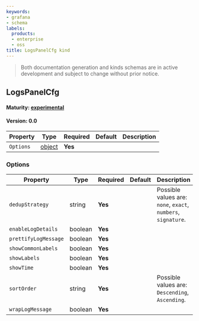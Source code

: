 ```yaml
---
keywords:
- grafana
- schema
labels:
  products:
  - enterprise
  - oss
title: LogsPanelCfg kind
---
```


> Both documentation generation and kinds schemas are in active development and subject to change without prior notice.

## LogsPanelCfg

#### Maturity: [experimental](../../../maturity/#experimental)

#### Version: 0.0

| Property  | Type               | Required | Default | Description |
| --------- | ------------------ | -------- | ------- | ----------- |
| `Options` | [object](#options) | **Yes**  |         |             |

### Options

| Property             | Type    | Required | Default | Description                                                   |
| -------------------- | ------- | -------- | ------- | ------------------------------------------------------------- |
| `dedupStrategy`      | string  | **Yes**  |         | Possible values are: `none`, `exact`, `numbers`, `signature`. |
| `enableLogDetails`   | boolean | **Yes**  |         |                                                               |
| `prettifyLogMessage` | boolean | **Yes**  |         |                                                               |
| `showCommonLabels`   | boolean | **Yes**  |         |                                                               |
| `showLabels`         | boolean | **Yes**  |         |                                                               |
| `showTime`           | boolean | **Yes**  |         |                                                               |
| `sortOrder`          | string  | **Yes**  |         | Possible values are: `Descending`, `Ascending`.               |
| `wrapLogMessage`     | boolean | **Yes**  |         |                                                               |
